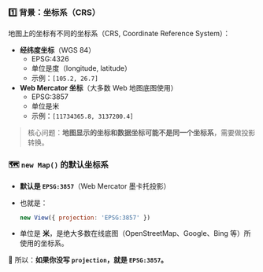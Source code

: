 ### 1️⃣ 背景：坐标系（CRS）

地图上的坐标有不同的坐标系（CRS, Coordinate Reference System）：

- **经纬度坐标**（WGS 84）
  - EPSG:4326
  - 单位是度（longitude, latitude）
  - 示例：`[105.2, 26.7]`
- **Web Mercator 坐标**（大多数 Web 地图底图使用）
  - EPSG:3857
  - 单位是米
  - 示例：`[11734365.8, 3137200.4]`

> 核心问题：**地图显示的坐标和数据坐标可能不是同一个坐标系**，需要做投影转换。



### 🗺️ `new Map()` 的默认坐标系

- **默认是 `EPSG:3857`**（Web Mercator 墨卡托投影）

- 也就是：

  ```js
  new View({ projection: 'EPSG:3857' })
  ```

- 单位是 **米**，是绝大多数在线底图（OpenStreetMap、Google、Bing 等）所使用的坐标系。

📌 所以：**如果你没写 `projection`，就是 `EPSG:3857`。**

